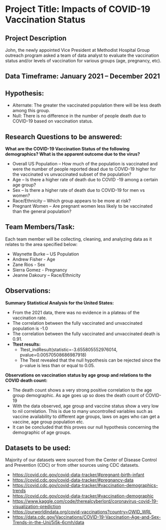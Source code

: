 # Project Title: Impacts of COVID-19 Vaccination Status

## Project Description
John, the newly appointed Vice President at Methodist Hospital Group outreach program asked a team of data analyst to evaluate the vaccination status and/or levels of vaccination for various groups (age, pregnancy, etc). 

## Data Timeframe: January 2021 – December 2021

## Hypothesis:
* Alternate: The greater the vaccinated population there will be less death among this group.
* Null: There is no difference in the number of people death due to COVID-19 based on vaccination status.


## Research Questions to be answered:
**What are the COVID-19 Vaccination Status of the following demographics? What is the apparent outcome due to the virus?**
  * Overall US Population – How much of the population is vaccinated and were the number of people reported dead due to COVID-19 higher for the vaccinated vs unvaccinated subset of the population?
  * Age – Is there a higher rate of death due to COVID -19 among a certain age group?
  * Sex –  Is there a higher rate of death due to COVID-19 for men vs women?
  * Race/Ethnicity – Which group appears to be more at risk?
  * Pregnant Women – Are pregnant women less likely to be vaccinated than the general population?


## Team Members/Task:
Each team member will be collecting, cleaning, and analyzing data as it relates to the area specified below:
* Waynette Burke – US Population
* Andrew Fisher - Age
* Zane Rios - Sex
* Sierra Gomez - Pregnancy
* Jeanne Dakoury – Race/Ethnicity


## Observations:
**Summary Statistical Analysis for the United States:**
  * From the 2021 data, there was no evidence in a plateau of the vaccination rate.
  * The correlation between the fully vaccinated and unvaccinated population is -1.0
  * The correlation between the fully vaccinated and unvaccinated death is 0.91.
  * **Ttest results:**
    * Ttest_indResult(statistic=-3.655805552976014, pvalue=0.00570508686987918)
    * The Ttest revealed that the null hypothesis can be rejected since the p-value is less than or equal to 0.05.

**Observations on vaccination status by age group and relations to the COVID death count:**
* The death count shows a very strong positive correlation to the age group demographic.  As age goes up so does the death count of COVID-19
* With the data observed, age group and vaccine status show a very low to nil correlation.  This is due to many uncontrolled variables such as vaccine availability to different age groups, laws on ages who can get a vaccine, age group population etc.
* It can be concluded that this proves our null hypothesis concerning the demographic of age groups.


## Datasets to be used:
Majority of our datasets were sourced from the Center of Disease Control and Prevention (CDC) or from other sources using CDC datasets.

* https://covid.cdc.gov/covid-data-tracker/#pregnant-birth-infant
* https://covid.cdc.gov/covid-data-tracker/#pregnancy-data
* https://covid.cdc.gov/covid-data-tracker/#vaccination-demographics-trends
* https://covid.cdc.gov/covid-data-tracker/#vaccination-demographic
* https://www.kaggle.com/code/therealcyberlord/coronavirus-covid-19-visualization-prediction
* https://ourworldindata.org/covid-vaccinations?country=OWID_WRL
* https://data.cdc.gov/Vaccinations/COVID-19-Vaccination-Age-and-Sex-Trends-in-the-Uni/5i5k-6cmh/data
